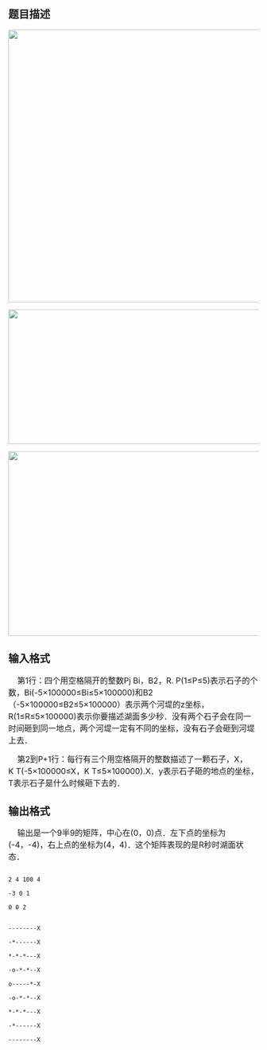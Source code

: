## 题目描述

<p><img height="548" width="844" alt="" src="https://s2.loli.net/2023/08/14/8nWH4z3ZLhDiXPg.png"></p> 
<p></p> 
<p><img height="271" width="831" alt="" src="https://s2.loli.net/2023/08/14/pWRwaUe6H1t8o9D.png"></p> 
<p><img height="371" width="831" alt="" src="https://s2.loli.net/2023/08/14/gtaZ38FHEi6UqeX.png"></p>

## 输入格式

<div>
 <span style="font-size: medium">    第1行：四个用空格隔开的整数Pj Bi，B2，R. P(1≤P≤5)表示石子的个数，Bi(-5×100000≤Bi≤5×100000)和B2（-5×100000≤B2≤5×100000）表示两个河堤的z坐标，R(1≤R≤5×100000)表示你要描述湖面多少秒．没有两个石子会在同一时间砸到同一地点，两个河堤一定有不同的坐标，没有石子会砸到河堤上去．</span>
</div> 
<div>
 <span style="font-size: medium">    第2到P+1行：每行有三个用空格隔开的整数描述了一颗石子，X，K T(-5×100000≤X，K T≤5×100000).X．y表示石子砸的地点的坐标，T表示石子是什么时候砸下去的．</span>
</div>

## 输出格式

<div>
 <span style="font-size: medium">    输出是一个9半9的矩阵，中心在(0，0)点．左下点的坐标为(-4，-4)，右上点的坐标为(4，4)．这个</span><span style="font-size: medium">矩阵表现的是R秒时湖面状态．</span>
</div>

```input1
2 4 100 4
-3 0 1
0 0 2
```
```output1
--------X
-*------X
*-*-*---X
-o-*-*--X
o-----*-X
-o-*-*--X
*-*-*---X
-*------X
--------X
```
